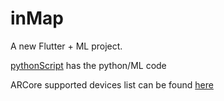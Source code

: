 # inMap

A new Flutter + ML project.

[pythonScript](https://github.com/TheNova22/inMap/tree/master/pythonScript) has the python/ML code

ARCore supported devices list can be found [here](https://developers.google.com/ar/devices)
